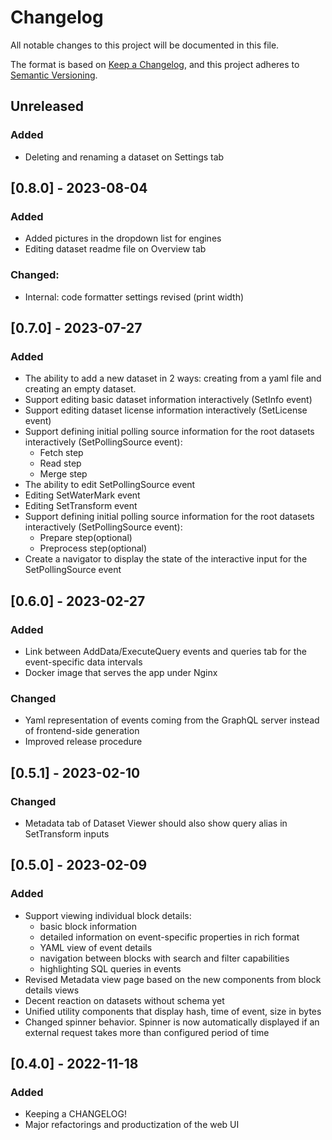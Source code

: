 # Changelog

All notable changes to this project will be documented in this file.

The format is based on [Keep a Changelog](https://keepachangelog.com/en/1.0.0/),
and this project adheres to [Semantic Versioning](https://semver.org/spec/v2.0.0.html).

## Unreleased

### Added

- Deleting and renaming a dataset on Settings tab

## [0.8.0] - 2023-08-04

### Added

- Added pictures in the dropdown list for engines
- Editing dataset readme file on Overview tab

### Changed:

- Internal: code formatter settings revised (print width)

## [0.7.0] - 2023-07-27

### Added

- The ability to add a new dataset in 2 ways: creating from a yaml file and creating an empty dataset.
- Support editing basic dataset information interactively (SetInfo event)
- Support editing dataset license information interactively (SetLicense event)
- Support defining initial polling source information for the root datasets interactively (SetPollingSource event):
  - Fetch step
  - Read step
  - Merge step
- The ability to edit SetPollingSource event
- Editing SetWaterMark event
- Editing SetTransform event
- Support defining initial polling source information for the root datasets interactively (SetPollingSource event):
  - Prepare step(optional)
  - Preprocess step(optional)
- Create a navigator to display the state of the interactive input for the SetPollingSource event

## [0.6.0] - 2023-02-27

### Added

- Link between AddData/ExecuteQuery events and queries tab for the event-specific data intervals
- Docker image that serves the app under Nginx

### Changed

- Yaml representation of events coming from the GraphQL server instead of frontend-side generation
- Improved release procedure

## [0.5.1] - 2023-02-10

### Changed

- Metadata tab of Dataset Viewer should also show query alias in SetTransform inputs

## [0.5.0] - 2023-02-09

### Added

- Support viewing individual block details:
  - basic block information
  - detailed information on event-specific properties in rich format
  - YAML view of event details
  - navigation between blocks with search and filter capabilities
  - highlighting SQL queries in events
- Revised Metadata view page based on the new components from block details views
- Decent reaction on datasets without schema yet
- Unified utility components that display hash, time of event, size in bytes
- Changed spinner behavior. Spinner is now automatically displayed if an external request takes more than configured period of time

## [0.4.0] - 2022-11-18

### Added

- Keeping a CHANGELOG!
- Major refactorings and productization of the web UI
